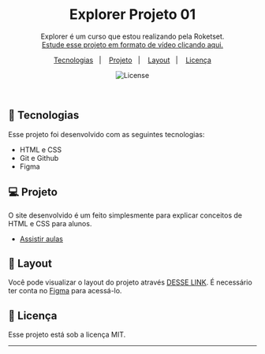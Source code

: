 <h1 align="center"> Explorer Projeto 01 </h1>

<p align="center">
Explorer é um curso que estou realizando pela Roketset. <br/>
<a href="https://app.rocketseat.com.br/classroom/stage-02/group/conhecendo-novos-conceitos-de-html-e-css/lesson/apresentando-o-projeto-02">Estude esse projeto em formato de vídeo clicando aqui.</a>
</p>

<p align="center">
  <a href="#-tecnologias">Tecnologias</a>&nbsp;&nbsp;&nbsp;|&nbsp;&nbsp;&nbsp;
  <a href="#-projeto">Projeto</a>&nbsp;&nbsp;&nbsp;|&nbsp;&nbsp;&nbsp;
  <a href="#-layout">Layout</a>&nbsp;&nbsp;&nbsp;|&nbsp;&nbsp;&nbsp;
  <a href="#memo-licença">Licença</a>
</p>

<p align="center">
  <img alt="License" src="https://img.shields.io/static/v1?label=license&message=MIT&color=49AA26&labelColor=000000">
</p>

<br>

## 🚀 Tecnologias

Esse projeto foi desenvolvido com as seguintes tecnologias:

- HTML e CSS
- Git e Github
- Figma

## 💻 Projeto

O site desenvolvido é um feito simplesmente para explicar conceitos de HTML e CSS para alunos.

- [Assistir aulas](https://app.rocketseat.com.br/classroom/stage-02/group/conhecendo-novos-conceitos-de-html-e-css/lesson/apresentando-o-projeto-02)

## 🔖 Layout

Você pode visualizar o layout do projeto através [DESSE LINK](https://www.figma.com/design/gVTw3WzlKhOiMLan1GiqLy/Explorer---Projeto-02-(Copy)?node-id=1-5&t=4d8ZsyFpWjT8vCYj-0). É necessário ter conta no [Figma](https://figma.com) para acessá-lo.

## :memo: Licença

Esse projeto está sob a licença MIT.

---
